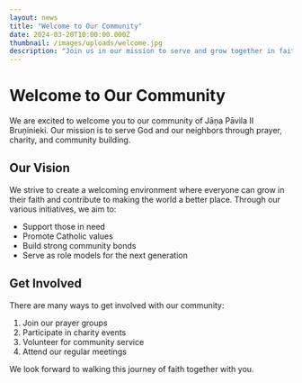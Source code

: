 ```yaml
---
layout: news
title: "Welcome to Our Community"
date: 2024-03-20T10:00:00.000Z
thumbnail: /images/uploads/welcome.jpg
description: "Join us in our mission to serve and grow together in faith."
---
```


# Welcome to Our Community

We are excited to welcome you to our community of Jāņa Pāvila II Bruņinieki. Our mission is to serve God and our neighbors through prayer, charity, and community building.

## Our Vision

We strive to create a welcoming environment where everyone can grow in their faith and contribute to making the world a better place. Through our various initiatives, we aim to:

- Support those in need
- Promote Catholic values
- Build strong community bonds
- Serve as role models for the next generation

## Get Involved

There are many ways to get involved with our community:

1. Join our prayer groups
2. Participate in charity events
3. Volunteer for community service
4. Attend our regular meetings

We look forward to walking this journey of faith together with you. 